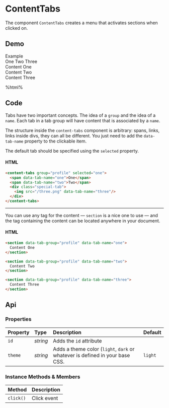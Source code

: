 # ContentTabs
The component `ContentTabs` creates a menu that activates sections when clicked on.

## Demo

<div class="example">
  <div class="header">Example</div>
  <div class="content">
    <content-tabs group="profile" selected="two">
      <span data-tab-name="one">One</span>
      <span data-tab-name="two">Two</span>
      <span data-tab-name="three">Three</span>
    </content-tabs>
    <section data-tab-group="profile" data-tab-name="one">
      Content One
    </section>
    <section data-tab-group="profile" data-tab-name="two">
      Content Two
    </section>
    <section data-tab-group="profile" data-tab-name="three">
      Content Three
    </section>
  </div>
</div>

%html%

## Code

Tabs have two important concepts. The idea of a `group` and the idea of a `name`. Each tab in a tab group will have content that is associated by a `name`.

The structure inside the `content-tabs` component is arbitrary: spans, links, links inside divs, they can all be different. You just need to add the `data-tab-name` property to the clickable item.

The default tab should be specified using the `selected` property.

#### HTML
```html
<content-tabs group="profile" selected="one">
  <span data-tab-name="one">One</span>
  <span data-tab-name="two">Two</span>
  <div class="special-tab">
    <img src="/three.png" data-tab-name="three"/>
  </div>
</content-tabs>
```

---

You can use any tag for the content — `section` is a nice one to use — and the tag containing the content can be located anywhere in your document.

#### HTML
```html
<section data-tab-group="profile" data-tab-name="one">
  Content One
</section>

<section data-tab-group="profile" data-tab-name="two">
  Content Two
</section>

<section data-tab-group="profile" data-tab-name="three">
  Content Three
</section>
```

## Api

### Properties

| Property | Type | Description | Default |
| :--- | :--- | :--- | :--- |
| `id` | *string* | Adds the `id` attribute | |
| `theme` | *string* | Adds a theme color (`light`, `dark` or whatever is defined in your base CSS. | `light` |

### Instance Methods & Members

| Method | Description |
| :--- | :--- |
| `click()` | Click event |
